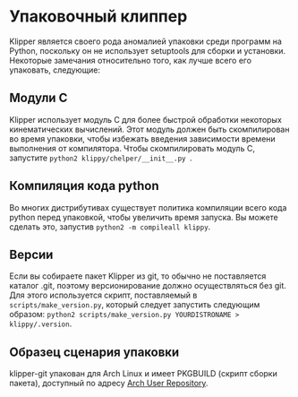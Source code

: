 # Упаковочный клиппер

Klipper является своего рода аномалией упаковки среди программ на Python, поскольку он не использует setuptools для сборки и установки. Некоторые замечания относительно того, как лучше всего его упаковать, следующие:

## Модули C

Klipper использует модуль C для более быстрой обработки некоторых кинематических вычислений. Этот модуль должен быть скомпилирован во время упаковки, чтобы избежать введения зависимости времени выполнения от компилятора. Чтобы скомпилировать модуль C, запустите `python2 klippy/chelper/__init__.py `.

## Компиляция кода python

Во многих дистрибутивах существует политика компиляции всего кода python перед упаковкой, чтобы увеличить время запуска. Вы можете сделать это, запустив `python2 -m compileall klippy`.

## Версии

Если вы собираете пакет Klipper из git, то обычно не поставляется каталог .git, поэтому версионирование должно осуществляться без git. Для этого используется скрипт, поставляемый в `scripts/make_version.py`, который следует запустить следующим образом: `python2 scripts/make_version.py YOURDISTRONAME > klippy/.version`.

## Образец сценария упаковки

klipper-git упакован для Arch Linux и имеет PKGBUILD (скрипт сборки пакета), доступный по адресу [Arch User Repository](https://aur.archlinux.org/cgit/aur.git/tree/PKGBUILD?h=klipper-git).
